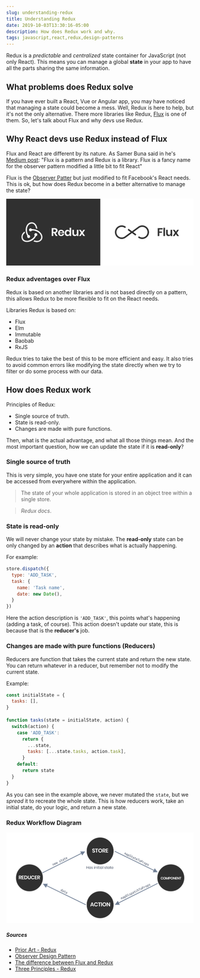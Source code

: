 ```yaml
---
slug: understanding-redux
title: Understanding Redux
date: 2019-10-03T13:30:16-05:00
description: How does Redux work and why.
tags: javascript,react,redux,design-patterns
---
```

 
Redux is a *predictable* and *centralized* state container for JavaScript (not only React).
This means you can manage a global **state** in your app to have all the parts sharing the same information.

## What problems does Redux solve
If you have ever built a React, Vue or Angular app, you may have noticed that managing a state could become a mess.
Well, Redux is here to help, but it's not the only alternative. There more libraries like Redux, [Flux](https://facebook.github.io/flux/) is one of them.
So, let's talk about Flux and why devs use Redux.

## Why React devs use Redux instead of Flux
Flux and React are different by its nature. As Samer Buna said in he's [Medium post](https://medium.com/edge-coders/the-difference-between-flux-and-redux-71d31b118c1): "Flux is a pattern and Redux is a library.
Flux is a fancy name for the observer pattern modified a little bit to fit React"

Flux is the [Observer Patter](https://sourcemaking.com/design_patterns/observer) but just modified to fit Facebook's React needs.
This is ok, but how does Redux become in a better alternative to manage the state?

![Redux vs Flux](redux-vs-flux.png)

### Redux adventages over Flux
Redux is based on another libraries and is not based directly on a pattern, this allows Redux to be more flexible to fit on the React needs.

Libraries Redux is based on:
- Flux
- Elm
- Immutable
- Baobab
- RxJS

Redux tries to take the best of this to be more efficient and easy. It also tries to avoid common errors like modifying the state directly when we try to filter or do some process with our data.

## How does Redux work
Principles of Redux:
- Single source of truth.
- State is read-only.
- Changes are made with pure functions.

Then, what is the actual advantage, and what all those things mean.
And the most important question, how we can update the state if it is **read-only**?

### Single source of truth
This is very simple, you have one state for your entire application and it can be accessed from everywhere within the application.
> The state of your whole application is stored in an object tree within a single store.

> *Redux docs*.

### State is read-only
We will never change your state by mistake.
The **read-only** state can be only changed by an **action** that describes what is actually happening.

For example:

```javascript
store.dispatch({
  type: 'ADD_TASK',
  task: {
    name: 'Task name',
    date: new Date(),
  }
})
```

Here the action description is `'ADD_TASK'`, this points what's happening (adding a task, of course).
This action doesn't update our state, this is because that is the **reducer's** job.

### Changes are made with pure functions (Reducers)
Reducers are function that takes the current state and return the new state.
You can return whatever in a reducer, but remember not to modify the current state.

Example:
```javascript
const initialState = {
  tasks: [],
}

function tasks(state = initialState, action) {
  switch(action) {
    case 'ADD_TASK':
      return {
        ...state,
        tasks: [...state.tasks, action.task],
      }
    default:
      return state
  }
}
```

As you can see in the example above, we never mutated the `state`, but we *spread* it to recreate the whole state.
This is how reducers work, take an initial state, do your logic, and return a new state.

### Redux Workflow Diagram
![Redux Workflow Diagram](redux-diagram.png)


##### Sources
- [Prior Art - Redux](https://redux.js.org/introduction/prior-art)
- [Observer Design Pattern](https://sourcemaking.com/design_patterns/observer)
- [The difference between Flux and Redux](https://medium.com/edge-coders/the-difference-between-flux-and-redux-71d31b118c1)
- [Three Principles - Redux](https://redux.js.org/introduction/three-principles)
